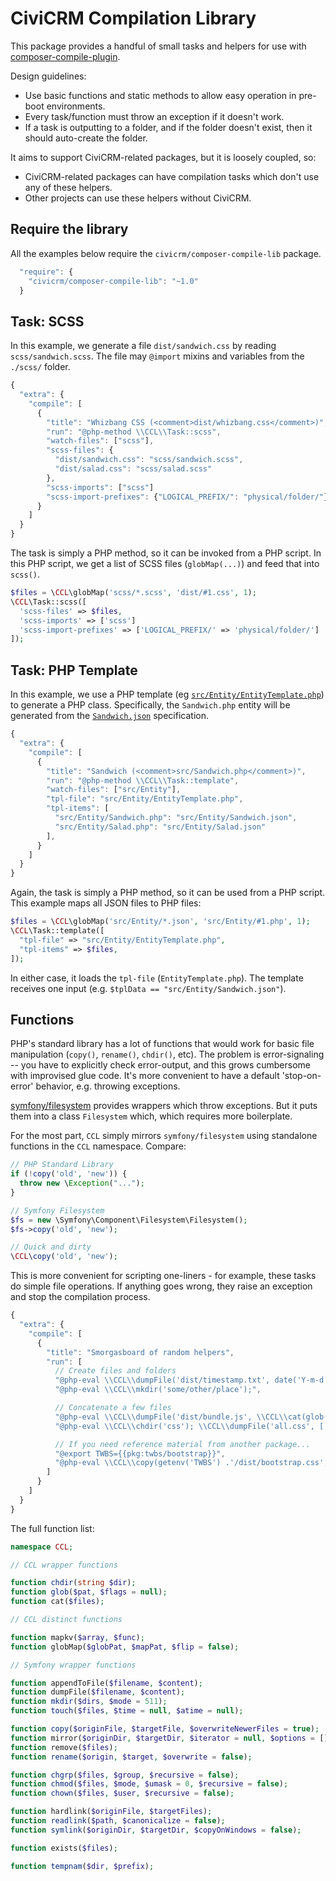 # CiviCRM Compilation Library

This package provides a handful of small tasks and helpers for use with [composer-compile-plugin](https://github.com/civicrm/composer-compile-plugin).

Design guidelines:

* Use basic functions and static methods to allow easy operation in pre-boot environments.
* Every task/function must throw an exception if it doesn't work.
* If a task is outputting to a folder, and if the folder doesn't exist, then it should auto-create the folder.

It aims to support CiviCRM-related packages, but it is loosely coupled, so:

* CiviCRM-related packages can have compilation tasks which don't use any of these helpers.
* Other projects can use these helpers without CiviCRM.

## Require the library

All the examples below require the `civicrm/composer-compile-lib` package.

```javascript
  "require": {
    "civicrm/composer-compile-lib": "~1.0"
  }
```

## Task: SCSS

In this example, we generate a file `dist/sandwich.css` by reading `scss/sandwich.scss`.  The file may `@import` mixins and
variables from the `./scss/` folder.

```javascript
{
  "extra": {
    "compile": [
      {
        "title": "Whizbang CSS (<comment>dist/whizbang.css</comment>)",
        "run": "@php-method \\CCL\\Task::scss",
        "watch-files": ["scss"],
        "scss-files": {
          "dist/sandwich.css": "scss/sandwich.scss",
          "dist/salad.css": "scss/salad.scss"
        },
        "scss-imports": ["scss"]
        "scss-import-prefixes": {"LOGICAL_PREFIX/": "physical/folder/"}
      }
    ]
  }
}
```

The task is simply a PHP method, so it can be invoked from a PHP script.  In this PHP script, we get a list of SCSS
files (`globMap(...)`) and feed that into `scss()`.

```php
$files = \CCL\globMap('scss/*.scss', 'dist/#1.css', 1);
\CCL\Task::scss([
  'scss-files' => $files,
  'scss-imports' => ['scss']
  'scss-import-prefixes' => ['LOGICAL_PREFIX/' => 'physical/folder/']
]);
```

## Task: PHP Template

In this example, we use a PHP template (eg [`src/Entity/EntityTemplate.php`](tests/examples/EntityTemplate.php)) to generate a PHP class.
Specifically, the `Sandwich.php` entity will be generated from the [`Sandwich.json`](tests/examples/Sandwich.json) specification.

```javascript
{
  "extra": {
    "compile": [
      {
        "title": "Sandwich (<comment>src/Sandwich.php</comment>)",
        "run": "@php-method \\CCL\\Task::template",
        "watch-files": ["src/Entity"],
        "tpl-file": "src/Entity/EntityTemplate.php",
        "tpl-items": [
          "src/Entity/Sandwich.php": "src/Entity/Sandwich.json",
          "src/Entity/Salad.php": "src/Entity/Salad.json"
        ],
      }
    ]
  }
}
```

Again, the task is simply a PHP method, so it can be used from a PHP script.  This example maps all JSON files to PHP files:

```php
$files = \CCL\globMap('src/Entity/*.json', 'src/Entity/#1.php', 1);
\CCL\Task::template([
  "tpl-file" => "src/Entity/EntityTemplate.php",
  "tpl-items" => $files,
]);
```

In either case, it loads the `tpl-file` (`EntityTemplate.php`).  The template receives one input (e.g. `$tplData ==
"src/Entity/Sandwich.json"`).

## Functions

PHP's standard library has a lot of functions that would work for basic file manipulation (`copy()`, `rename()`, `chdir()`, etc).  The
problem is error-signaling -- you have to explicitly check error-output, and this grows cumbersome with improvised glue code.  It's more
convenient to have a default 'stop-on-error' behavior, e.g.  throwing exceptions.

[symfony/filesystem](https://symfony.com/doc/current/components/filesystem.html) provides wrappers which throw exceptions.
But it puts them into a class `Filesystem` which, which requires more boilerplate.

For the most part, `CCL` simply mirrors `symfony/filesystem` using standalone functions in the `CCL` namespace. Compare:

```php
// PHP Standard Library
if (!copy('old', 'new')) {
  throw new \Exception("...");
}

// Symfony Filesystem
$fs = new \Symfony\Component\Filesystem\Filesystem();
$fs->copy('old', 'new');

// Quick and dirty
\CCL\copy('old', 'new');
```

This is more convenient for scripting one-liners - for example, these tasks do simple file operations. If anything
goes wrong, they raise an exception and stop the compilation process.

```javascript
{
  "extra": {
    "compile": [
      {
        "title": "Smorgasboard of random helpers",
        "run": [
          // Create files and folders
          "@php-eval \\CCL\\dumpFile('dist/timestamp.txt', date('Y-m-d H:i:s'));",
          "@php-eval \\CCL\\mkdir('some/other/place');",

          // Concatenate a few files
          "@php-eval \\CCL\\dumpFile('dist/bundle.js', \\CCL\\cat(glob('js/*.js'));",
          "@php-eval \\CCL\\chdir('css'); \\CCL\\dumpFile('all.css', ['colors.css', 'layouts.css']);",

          // If you need reference material from another package...
          "@export TWBS={{pkg:twbs/bootstrap}}",
          "@php-eval \\CCL\\copy(getenv('TWBS') .'/dist/bootstrap.css', 'web/main.css')"
        ]
      }
    ]
  }
}
```

The full function list:

```php
namespace CCL;

// CCL wrapper functions

function chdir(string $dir);
function glob($pat, $flags = null);
function cat($files);

// CCL distinct functions

function mapkv($array, $func);
function globMap($globPat, $mapPat, $flip = false);

// Symfony wrapper functions

function appendToFile($filename, $content);
function dumpFile($filename, $content);
function mkdir($dirs, $mode = 511);
function touch($files, $time = null, $atime = null);

function copy($originFile, $targetFile, $overwriteNewerFiles = true);
function mirror($originDir, $targetDir, $iterator = null, $options = []);
function remove($files);
function rename($origin, $target, $overwrite = false);

function chgrp($files, $group, $recursive = false);
function chmod($files, $mode, $umask = 0, $recursive = false);
function chown($files, $user, $recursive = false);

function hardlink($originFile, $targetFiles);
function readlink($path, $canonicalize = false);
function symlink($originDir, $targetDir, $copyOnWindows = false);

function exists($files);

function tempnam($dir, $prefix);
```
